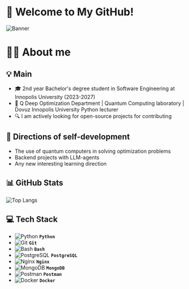 # 🚀 Welcome to My GitHub!
![Banner](https://media.giphy.com/media/v1.Y2lkPTc5MGI3NjExanN6aGc3ZnZ1cnl0dTdmbGJxcnQ3cGViaWhjMTl1YWZyMWU0dWN5ZCZlcD12MV9naWZzX3NlYXJjaCZjdD1n/26tn33aiTi1jkl6H6/giphy.gif)

</div>

# 👨‍💻 About me
## 💡 Main
- 🎓 2nd year Bachelor's degree student in Software Engineering at Innopolis University (2023-2027)
- 💼 Q Deep Optimization Department | Quantum Computing laboratory | Dovuz Innopolis University Python lecturer 
- 🔍 I am actively looking for open-source projects for contributing

## 🌱 Directions of self-development
- The use of quantum computers in solving optimization problems
- Backend projects with LLM-agents
- Any new interesting learning direction


## 📊 GitHub Stats  
![Top Langs](https://github-readme-stats.vercel.app/api/top-langs/?username=egorTorshin&layout=compact&theme=dracula)


## 💻 Tech Stack  

-  ![Python](https://img.icons8.com/color/30/000000/python.png) **`Python`**
-  ![Git](https://img.icons8.com/color/30/000000/git.png) **`Git`**
-  ![Bash](https://img.icons8.com/plasticine/30/000000/bash.png) **`Bash`**
-  ![PostgreSQL](https://img.icons8.com/color/30/000000/postgreesql.png)  **`PostgreSQL`**
-  ![Nginx](https://img.icons8.com/color/30/000000/nginx.png)  **`Nginx`**
-  ![MongoDB](https://img.icons8.com/color/30/000000/mongodb.png)  **`MongoDB`**
-  ![Postman](https://img.icons8.com/external-tal-revivo-shadow-tal-revivo/30/external-postman-is-the-only-complete-api-development-environment-logo-shadow-tal-revivo.png)  **`Postman`**
-  ![Docker](https://img.icons8.com/color/30/000000/docker.png) **`Docker`**

